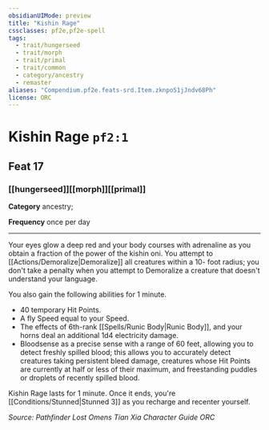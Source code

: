 ```yaml
---
obsidianUIMode: preview
title: "Kishin Rage"
cssclasses: pf2e,pf2e-spell
tags:
  - trait/hungerseed
  - trait/morph
  - trait/primal
  - trait/common
  - category/ancestry
  - remaster
aliases: "Compendium.pf2e.feats-srd.Item.zknpo51jJndv68Ph"
license: ORC
---
```

# Kishin Rage `pf2:1`
## Feat 17
### [[hungerseed]][[morph]][[primal]]

**Category** ancestry; 




**Frequency** once per day

* * *

Your eyes glow a deep red and your body courses with adrenaline as you obtain a fraction of the power of the kishin oni. You attempt to [[Actions/Demoralize|Demoralize]] all creatures within a 10- foot radius; you don't take a penalty when you attempt to Demoralize a creature that doesn't understand your language.

You also gain the following abilities for 1 minute.

*   40 temporary Hit Points.
*   A fly Speed equal to your Speed.
*   The effects of 6th-rank [[Spells/Runic Body|Runic Body]], and your horns deal an additional 1d4 electricity damage.
*   Bloodsense as a precise sense with a range of 60 feet, allowing you to detect freshly spilled blood; this allows you to accurately detect creatures taking persistent bleed damage, creatures whose Hit Points are currently at half or less of their maximum, and freestanding puddles or droplets of recently spilled blood.

Kishin Rage lasts for 1 minute. Once it ends, you're [[Conditions/Stunned|Stunned 3]] as you recharge and recenter yourself.

*Source: Pathfinder Lost Omens Tian Xia Character Guide*
*ORC*
